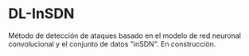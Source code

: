 # DL-InSDN
Método de detección de ataques basado en el modelo de red neuronal convolucional y el conjunto de datos "inSDN".  En construcción.
